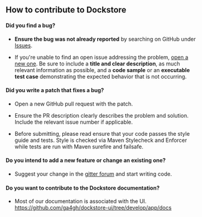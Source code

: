 ## How to contribute to Dockstore

#### **Did you find a bug?**

* **Ensure the bug was not already reported** by searching on GitHub under [Issues](https://github.com/ga4gh/dockstore/issues).

* If you're unable to find an open issue addressing the problem, [open a new one](https://github.com/ga4gh/dockstore/issues/new). Be sure to include a **title and clear description**, as much relevant information as possible, and a **code sample** or an **executable test case** demonstrating the expected behavior that is not occurring.

#### **Did you write a patch that fixes a bug?**

* Open a new GitHub pull request with the patch.

* Ensure the PR description clearly describes the problem and solution. Include the relevant issue number if applicable.

* Before submitting, please read ensure that your code passes the style guide and tests. Style is checked via Maven Stylecheck and Enforcer while tests are run with Maven surefire and failsafe. 

#### **Do you intend to add a new feature or change an existing one?**

* Suggest your change in the [gitter forum](https://gitter.im/ga4gh/dockstore) and start writing code.

#### **Do you want to contribute to the Dockstore documentation?**

* Most of our documentation is associated with the UI. https://github.com/ga4gh/dockstore-ui/tree/develop/app/docs

